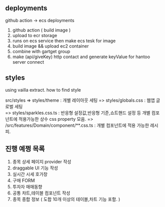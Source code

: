 ## deployments

github action -> ecs deployments

1. github action ( build image )
2. upload to ecr storage
3. runs on ecs service then make ecs tesk for image
4. build image && upload ec2 container
5. combine with gartget group
6. make (api/giveKey) http contact and generate keyValue for hantoo server connect

## styles

using vailla extract. how to find style

src/styles
=> styles/theme : 개별 레이아웃 세팅 
=> styles/globals.css : 웹앱 글로벌 세팅  
=> styles/sparkles.css.ts : 반응형 설정값,반응형 기준,쇼트핸드 설정 등 개별 컴포넌트에 적용가능한 상수 css property 모음. 
=> /src/features/Domain/component/**.css.ts  : 개별 컴포넌트에 적용 가능한 레시피.

## 진행 예쩡 목록

1. 종목 상세 페이지 provider 작성
2. draggable UI 기능 작성
3. 실시간 시세 호가창
4. 구매 FORM
5. 투자자 매매동향
6. 공통 차트,테이블 컴포넌트 작성
7. 종목 종합 정보 ( 도합 10개 이상의 테이블,차트 기능 포함. )  
